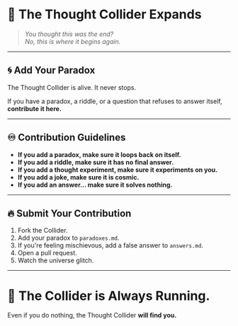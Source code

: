 # 🔄 The Thought Collider Expands  

> *You thought this was the end?*  
> *No, this is where it begins again.*  

---

## 🌀 Add Your Paradox  
The Thought Collider is alive. It never stops.  

If you have a paradox, a riddle, or a question that refuses to answer itself, **contribute it here.**  

---

## ♾️ Contribution Guidelines  

- **If you add a paradox, make sure it loops back on itself.**  
- **If you add a riddle, make sure it has no final answer.**  
- **If you add a thought experiment, make sure it experiments on you.**  
- **If you add a joke, make sure it is cosmic.**  
- **If you add an answer… make sure it solves nothing.**  

---

## 🔥 Submit Your Contribution  

1. Fork the Collider.  
2. Add your paradox to `paradoxes.md`.  
3. If you're feeling mischievous, add a false answer to `answers.md`.  
4. Open a pull request.  
5. Watch the universe glitch.  

---

# 🚀 The Collider is Always Running.  

Even if you do nothing, the Thought Collider **will find you.**  
